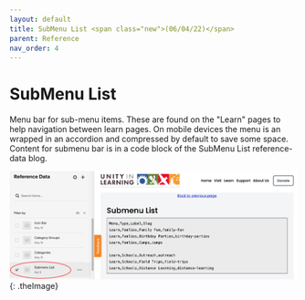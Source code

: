 ```yaml
---
layout: default
title: SubMenu List <span class="new">(06/04/22)</span>
parent: Reference
nav_order: 4
---
```


# SubMenu List

Menu bar for sub-menu items.  These are found on the "Learn" pages to help navigation between learn pages.  On mobile devices the menu is an wrapped in an accordion and compressed by default to save some space.  Content for submenu bar is in a code block
of the SubMenu List reference-data blog.

![Alt Editing Submenu](../../assets/images/refsubmenu.jpg "Editing SubMenu"){: .theImage}

